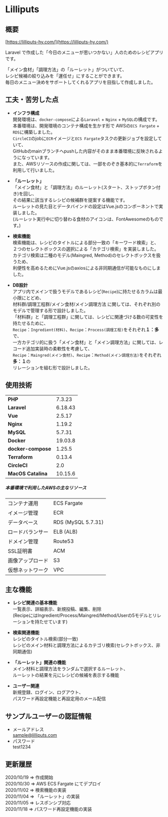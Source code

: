 # Lilliputs


## 概要
[https://lilliputs-hy.com/](https://lilliputs-hy.com/)  
  
Laravel で作成した「今日のメニューが思いつかない」人のためのレシピアプリです。  
    
「メイン食材」「調理方法」の「ルーレット」がついていて、  
レシピ候補の絞り込みを「運任せ」にすることができます。  
毎日のメニュー決めをサポートしてくれるアプリを目指して作成しました。

## 工夫・苦労した点

- **インフラ構成**  
開発環境は、`docker-compose`による`Laravel` + `Nginx` + `MySQL`の構成です。  
本番環境は、開発環境のコンテナ構成を生かす形で AWSの`ECS Fargate` + `RDS`に構築しました。    
`CircleCI`のjobに`ECR`イメージと`ECS Fargate`タスクの更新ジョブを設定していて、  
GitHubのmainブランチへpushした内容がそのまま本番環境に反映されるようになっています。  
また、AWSリソースの作成に関しては、一部をのぞき基本的に`Terraform`を利用して行いました。  

- **「ルーレット」**  
「メイン食材」と「調理方法」のルーレット(スタート、ストップボタン付き)を回し、  
その結果に該当するレシピの候補群を提案する機能です。  
ルーレットの見た目とデータバインドの設定はVue.jsのコンポーネントで実装しました。  
(ルーレット実行中に切り替わる食材のアイコンは、FontAwesomeのものです。)  

- **検索機能**  
検索機能は、レシピのタイトルによる部分一致の「キーワード検索」と、  
２つのセレクトボックスの選択による「カテゴリ検索」を実装しました。  
カテゴリ検索は二種のモデル(Maingred, Method)のセレクトボックスを扱うため、    
利便性を高めるためにVue.jsのaxiosによる非同期通信が可能なものにしました。

- **DB設計**  
アプリ内でメインで扱うモデルであるレシピ(`Recipe`)に持たせるカラムは最小限にとどめ、  
材料群/調理工程群/メイン食材/メイン調理方法 に関しては、それぞれ別のモデルで管理する形で設計しました。  
「材料群」と「調理工程群」に関しては、レシピに関連づける数の可変性を持たせるために、  
`Recipe`：`Ingredient(材料)`、`Recipe`：`Process(調理工程)`をそれぞれ**１：多**で、  
一方カテゴリ的に扱う「メイン食材」と「メイン調理方法」に関しては、レコード追加実装時の柔軟性を考慮して、  
`Recipe`：`Maingred(メイン食材)`、`Recipe`：`Method(メイン調理方法)`をそれぞれ**多：１**の  
リレーションを組む形で設計しました。  
  

## 使用技術

|                    |             |
|--------------------|-------------|
| **PHP**            | 7.3.23      |
| **Laravel**        | 6.18.43     |
| **Vue**            | 2.5.17      | 
| **Nginx**          | 1.19.2      | 
| **MySQL**          | 5.7.31      | 
| **Docker**         | 19.03.8     |
| **docker-compose** | 1.25.5      |
| **Terraform**      | 0.13.4      |
| **CircleCI**       | 2.0         |
| **MacOS Catalina** | 10.15.6     |

##### 本番環境で利用したAWSの主なリソース
|                       |                    |
|-----------------------|--------------------|
| コンテナ運用            | ECS Fargate        |
| イメージ管理            | ECR                |
| データベース            | RDS (MySQL 5.7.31) |
| ロードバランサー         | ELB (ALB)          |
| ドメイン管理            | Route53            |
| SSL証明書              | ACM                |
| 画像アップロード         | S3                 |
| 仮想ネットワーク         | VPC                |


## 主な機能

- **レシピ関連の基本機能**  
一覧表示、詳細表示、新規投稿、編集、削除  
(RecipeにはIngredient/Process/Maingred/Method/Userの5モデルとリレーションを持たせています)  

- **検索関連機能**  
レシピのタイトル検索(部分一致)  
レシピのメイン材料と調理方法によるカテゴリ検索(セレクトボックス、非同期通信)  

- **「ルーレット」関連の機能**  
メイン材料と調理方法をランダムで選択するルーレット、  
ルーレットの結果を元にレシピの候補を表示する機能

- **ユーザー関連**  
新規登録、ログイン、ログアウト、  
パスワード再設定機能と再設定用のメール配信  

## サンプルユーザーの認証情報
- メールアドレス  
sample@lilliputs.com  
- パスワード  
test1234  


## 更新履歴

2020/10/19 => 作成開始  
2020/10/30 => AWS ECS Fargate にてデプロイ  
2020/11/02 => 検索機能の実装  
2020/11/04 => 「ルーレット」の実装  
2020/11/05 => レスポンシブ対応  
2020/11/18 => パスワード再設定機能の実装  
